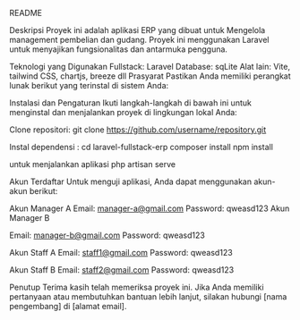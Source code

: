 README



Deskripsi
Proyek ini adalah aplikasi ERP yang dibuat untuk Mengelola management pembelian dan gudang. Proyek ini menggunakan Laravel untuk menyajikan fungsionalitas dan antarmuka pengguna.

Teknologi yang Digunakan
Fullstack: Laravel
Database: sqLite
Alat lain: Vite, tailwind CSS, chartjs, breeze dll
Prasyarat
Pastikan Anda memiliki perangkat lunak berikut yang terinstal di sistem Anda:


Instalasi dan Pengaturan
Ikuti langkah-langkah di bawah ini untuk menginstal dan menjalankan proyek di lingkungan lokal Anda:

Clone repositori:
git clone https://github.com/username/repository.git

Instal dependensi :
cd laravel-fullstack-erp
composer install
npm install

untuk menjalankan aplikasi
php artisan serve

Akun Terdaftar
Untuk menguji aplikasi, Anda dapat menggunakan akun-akun berikut:

Akun Manager A
Email: manager-a@gmail.com
Password: qweasd123
Akun Manager B


Email: manager-b@gmail.com
Password: qweasd123

Akun Staff A
Email: staff1@gmail.com
Password: qweasd123

Akun Staff B
Email: staff2@gmail.com
Password: qweasd123


Penutup
Terima kasih telah memeriksa proyek ini. Jika Anda memiliki pertanyaan atau membutuhkan bantuan lebih lanjut, silakan hubungi [nama pengembang] di [alamat email].

